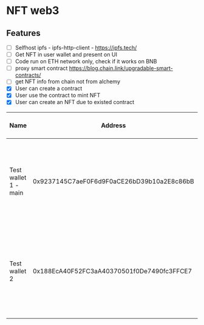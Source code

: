 # NFT web3 

## Features
  - [ ] Selfhost ipfs - ipfs-http-client - https://ipfs.tech/
  - [ ] Get NFT in user wallet and present on UI
  - [ ] Code run on ETH network only, check if it works on BNB
  - [ ] proxy smart contract https://blog.chain.link/upgradable-smart-contracts/
  - [ ] get NFT info from chain not from alchemy
  - [x] User can create a contract
  - [x] User use the contract to mint NFT
  - [x] User can create an NFT due to existed contract

| Name                 | Address                                    | Secret Recovery Phrase                                                           |
| -------------------- | ------------------------------------------ | -------------------------------------------------------------------------------- |
| Test wallet 1 - main | 0x9237145C7aeF0F6d9F0aCE26bD39b10a2E8c86bB | crunch snow timber bicycle suspect type light that mirror load bottom honey      |
| Test wallet 2        | 0x188EcA40F52FC3aA40370501f0De7490fc3FFCE7 | hire photo cube brother present fantasy dragon swap concert beyond update orient |